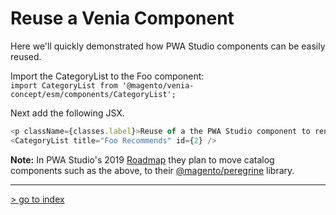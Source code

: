 # Reuse a Venia Component
Here we'll quickly demonstrated how PWA Studio components can be easily reused.

Import the CategoryList to the Foo component:    
`import CategoryList from '@magento/venia-concept/esm/components/CategoryList';`

Next add the following JSX.

```javascript
<p className={classes.label}>Reuse of a the PWA Studio component to render a category list:</p>
<CategoryList title="Foo Recommends" id={2} />
```

**Note:** In PWA Studio's 2019 [Roadmap] they plan to move catalog components such as the above, to their [@magento/peregrine] library.

---
[> go to index](../index.md)

[Roadmap]: https://github.com/magento-research/pwa-studio/wiki/Roadmap
[@magento/peregrine]: https://www.npmjs.com/package/@magento/peregrine